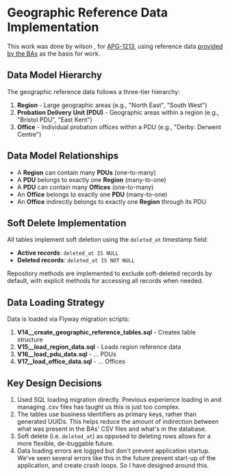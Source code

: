 # Geographic Reference Data Implementation

This work was done by wilson <thomaswilsonxyz>, for [APG-1213](https://dsdmoj.atlassian.net/browse/APG-1213), using reference data [provided by the BAs](https://justiceuk-my.sharepoint.com/:x:/g/personal/lauren_darby1_justice_gov_uk/EW62LeWVZE5NnXnLLSrNpswBmmNe9rNHkzFBR02RMjXxpw?e=EWZkRE) as the basis for work.

## Data Model Hierarchy

The geographic reference data follows a three-tier hierarchy:

1. **Region** - Large geographic areas (e.g., "North East", "South West")
2. **Probation Delivery Unit (PDU)** - Geographic areas within a region (e.g., "Bristol PDU", "East Kent")
3. **Office** - Individual probation offices within a PDU (e.g., "Derby: Derwent Centre")

## Data Model Relationships

- A **Region** can contain many **PDUs** (one-to-many)
- A **PDU** belongs to exactly one **Region** (many-to-one)
- A **PDU** can contain many **Offices** (one-to-many)
- An **Office** belongs to exactly one **PDU** (many-to-one)
- An **Office** indirectly belongs to exactly one **Region** through its PDU

## Soft Delete Implementation

All tables implement soft deletion using the `deleted_at` timestamp field:
- **Active records**: `deleted_at IS NULL`
- **Deleted records**: `deleted_at IS NOT NULL`

Repository methods are implemented to exclude soft-deleted records by default, with explicit methods for accessing all records when needed.

## Data Loading Strategy

Data is loaded via Flyway migration scripts:

1. **V14__create_geographic_reference_tables.sql** - Creates table structure
2. **V15__load_region_data.sql** - Loads region reference data
3. **V16__load_pdu_data.sql** - ... PDUs  
4. **V17__load_office_data.sql** - ... Offices

## Key Design Decisions

1. Used SQL loading migration directly.  Previous experience loading in and managing .csv files has taught us this is just too complex.
2. The tables use business identifiers as primary keys, rather than generated UUIDs.  This helps reduce the amount of indirection between what was present in the BAs' CSV files and what's in the database. 
3. Soft delete (i.e. `deleted_at`) as opposed to deleting rows allows for a more flexible, de-buggable future. 
4. Data loading errors are logged but don't prevent application startup.  We've seen several errors like this in the future prevent start-up of the application, and create crash loops.  So I have designed around this. 


